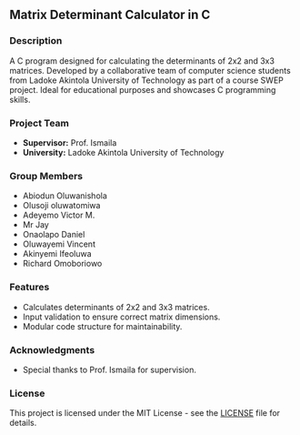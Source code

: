 ## Matrix Determinant Calculator in C

### Description
A C program designed for calculating the determinants of 2x2 and 3x3 matrices. Developed by a collaborative team of computer science students from Ladoke Akintola University of Technology as part of a course SWEP project. Ideal for educational purposes and showcases C programming skills.

### Project Team
- **Supervisor:** Prof. Ismaila
- **University:** Ladoke Akintola University of Technology

### Group Members
- Abiodun Oluwanishola
- Olusoji oluwatomiwa 
- Adeyemo Victor M.
- Mr Jay
- Onaolapo Daniel
- Oluwayemi Vincent
- Akinyemi Ifeoluwa 
- Richard Omoboriowo 

### Features
- Calculates determinants of 2x2 and 3x3 matrices.
- Input validation to ensure correct matrix dimensions.
- Modular code structure for maintainability.

### Acknowledgments
- Special thanks to Prof. Ismaila for supervision.

### License

This project is licensed under the MIT License - see the [LICENSE](LICENSE) file for details.




